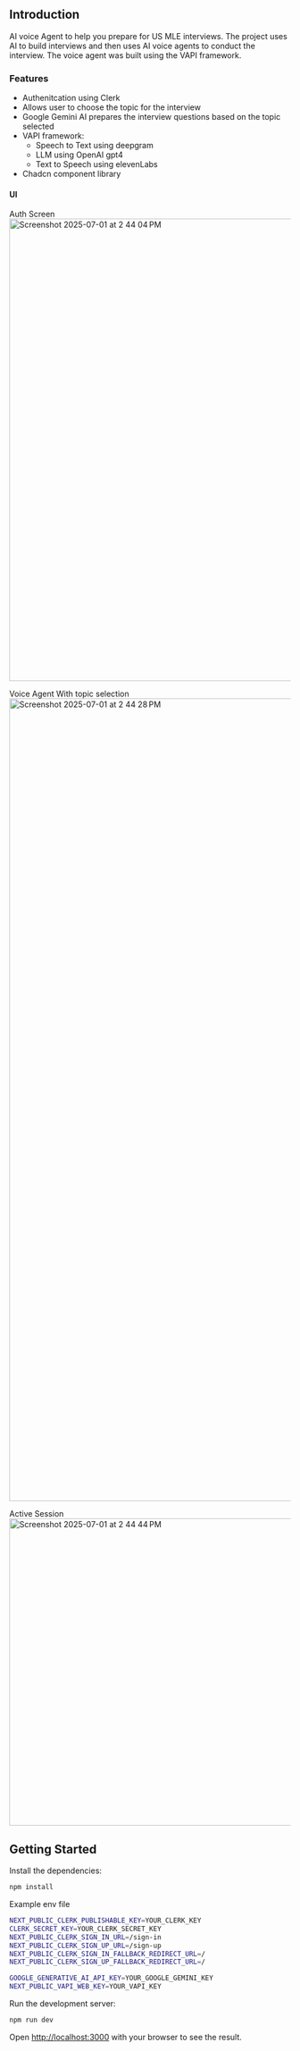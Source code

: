 
## Introduction

AI voice Agent to help you prepare for US MLE interviews. The project uses AI to build interviews and then uses AI voice agents to conduct the interview. The voice agent was built using the VAPI framework.

### Features
- Authenitcation using Clerk
- Allows user to choose the topic for the interview
- Google Gemini AI prepares the interview questions based on the topic selected
- VAPI framework:
  - Speech to Text using deepgram
  - LLM using OpenAI gpt4
  - Text to Speech using elevenLabs
- Chadcn component library

#### UI
Auth Screen
<img width="828" alt="Screenshot 2025-07-01 at 2 44 04 PM" src="https://github.com/user-attachments/assets/3991b709-87c4-4426-889f-9fc4aabb5abe" />

Voice Agent With topic selection
<img width="1437" alt="Screenshot 2025-07-01 at 2 44 28 PM" src="https://github.com/user-attachments/assets/95084e51-e178-4aee-ba0a-fce4c01bd518" />

Active Session
<img width="550" alt="Screenshot 2025-07-01 at 2 44 44 PM" src="https://github.com/user-attachments/assets/d6eda466-fe33-43aa-9c1f-78cec62a435c" />

## Getting Started

Install the dependencies:

```bash
npm install
```
Example env file
```bash
NEXT_PUBLIC_CLERK_PUBLISHABLE_KEY=YOUR_CLERK_KEY
CLERK_SECRET_KEY=YOUR_CLERK_SECRET_KEY
NEXT_PUBLIC_CLERK_SIGN_IN_URL=/sign-in
NEXT_PUBLIC_CLERK_SIGN_UP_URL=/sign-up
NEXT_PUBLIC_CLERK_SIGN_IN_FALLBACK_REDIRECT_URL=/
NEXT_PUBLIC_CLERK_SIGN_UP_FALLBACK_REDIRECT_URL=/

GOOGLE_GENERATIVE_AI_API_KEY=YOUR_GOOGLE_GEMINI_KEY
NEXT_PUBLIC_VAPI_WEB_KEY=YOUR_VAPI_KEY
```

Run the development server:

```bash
npm run dev
```

Open [http://localhost:3000](http://localhost:3000) with your browser to see the result.
